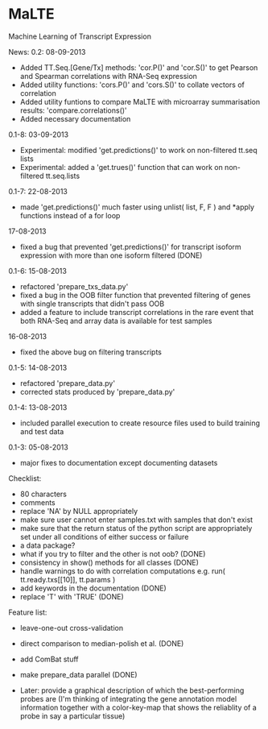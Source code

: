 MaLTE
=====
Machine Learning of Transcript Expression

News:
0.2:
08-09-2013
- Added TT.Seq.[Gene/Tx] methods: 'cor.P()' and 'cor.S()' to get Pearson and 
	Spearman correlations with RNA-Seq expression
- Added utility functions: 'cors.P()' and 'cors.S()' to collate vectors of 
	correlation
- Added utility funtions to compare MaLTE with microarray summarisation results:
	'compare.correlations()'
- Added necessary documentation

0.1-8:
03-09-2013
- Experimental: modified 'get.predictions()' to work on non-filtered tt.seq 
	lists
- Experimental: added a 'get.trues()' function that can work on non-filtered 
	tt.seq.lists

0.1-7:
22-08-2013
- made 'get.predictions()' much faster using unlist( list, F, F ) and *apply 
	functions instead of a for loop

17-08-2013
- fixed a bug that prevented 'get.predictions()' for transcript isoform 
	expression with more than one isoform filtered (DONE)

0.1-6:
15-08-2013
- refactored 'prepare_txs_data.py'
- fixed a bug in the OOB filter function that prevented filtering of genes with 
	single transcripts that didn't pass OOB
- added a feature to include transcript correlations in the rare event that both 
	RNA-Seq and array data is available for test samples

16-08-2013
- fixed the above bug on filtering transcripts

0.1-5: 
14-08-2013
- refactored 'prepare_data.py'
- corrected stats produced by 'prepare_data.py'

0.1-4:
13-08-2013
- included parallel execution to create resource files used to build training 
	and test data

0.1-3:
05-08-2013
- major fixes to documentation except documenting datasets



Checklist:
- 80 characters
- comments
- replace 'NA' by NULL appropriately
- make sure user cannot enter samples.txt with samples that don't exist
- make sure that the return status of the python script are appropriately set 
	under all conditions of either success or failure
- a data package?
- what if you try to filter and the other is not oob? (DONE)
- consistency in show() methods for all classes (DONE)
- handle warnings to do with correlation computations e.g. 
	run( tt.ready.txs[[10]], tt.params )
- add keywords in the documentation (DONE)
- replace 'T' with 'TRUE' (DONE)

Feature list:
- leave-one-out cross-validation
- direct comparison to median-polish et al. (DONE)
- add ComBat stuff
- make prepare_data parallel (DONE)


- Later: provide a graphical description of which the best-performing probes are
	 (I'm thinking of integrating the gene annotation model information together 
	with a color-key-map that shows the reliablity of a probe in say a particular 
	tissue)

